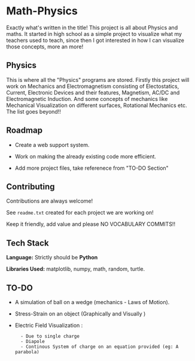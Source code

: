 
# Math-Physics

Exactly what's written in the title! This project is all about Physics and maths. It started in high school as a simple project to visualize what my teachers used to teach, since then I got interested in how I can visualize those concepts, more an more!




## Physics
This is where all the "Physics" programs are stored. Firstly this project will work on Mechanics and Electromagnetism consisting of Electostatics, Current, Electronic Devices and their features, Magnetism, AC/DC and Electromagnetic Induction. And some concepts of mechanics like Mechanical Visualization on different surfaces, Rotational Mechanics etc. The list goes beyond!!
## Roadmap

- Create a web support system.

- Work on making the already existing code more efficient.

- Add more project files, take referenece from "TO-DO Section"


## Contributing

Contributions are always welcome!

See `readme.txt` created for each project we are working on!

Keep it friendly, add value and please NO VOCABULARY COMMITS!!


## Tech Stack

**Language:** Strictly should be **Python**

**Libraries Used:** matplotlib, numpy, math, random, turtle.


## TO-DO

- A simulation of ball on a wedge (mechanics - Laws of Motion).
- Stress-Strain on an object (Graphically and Visually )
- Electric Field Visualization :
       
        - Due to single charge 
        - Diapole
        - Continous System of charge on an equation provided (eg: A parabola) 


